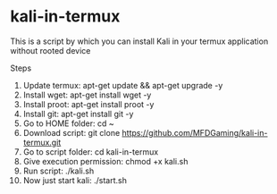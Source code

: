 # kali-in-termux
This is a script by which you can install Kali in your termux application without rooted device



Steps
1. Update termux: apt-get update && apt-get upgrade -y
2. Install wget: apt-get install wget -y
3. Install proot: apt-get install proot -y
4. Install git: apt-get install git -y
5. Go to HOME folder: cd ~
6. Download script: git clone https://github.com/MFDGaming/kali-in-termux.git
7. Go to script folder: cd kali-in-termux
8. Give execution permission: chmod +x kali.sh
9. Run script: ./kali.sh
11. Now just start kali: ./start.sh
